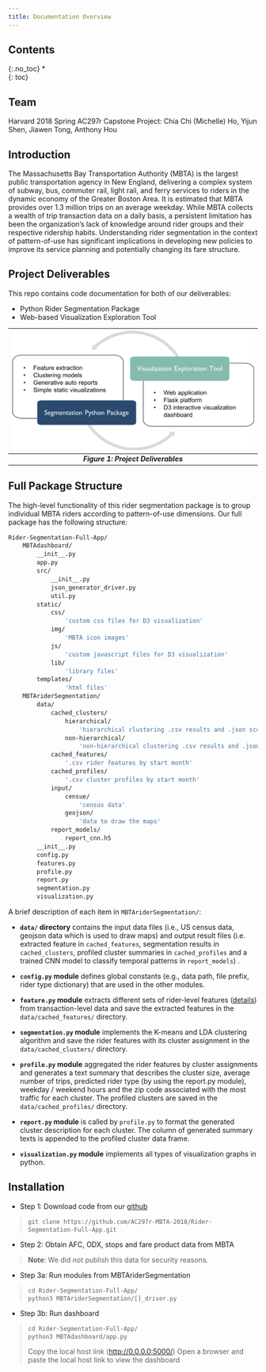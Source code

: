 ```yaml
---
title: Documentation Overview
---
```


## Contents
{:.no_toc}
*  
{: toc}

## Team
Harvard 2018 Spring AC297r Capstone Project: Chia Chi (Michelle) Ho, Yijun Shen, Jiawen Tong, Anthony Hou

## Introduction

The Massachusetts Bay Transportation Authority (MBTA) is the largest public transportation agency in New England, delivering a complex system of subway, bus, commuter rail, light rail, and ferry services to riders in the dynamic economy of the Greater Boston Area. It is estimated that MBTA provides over 1.3 million trips on an average weekday. While MBTA collects a wealth of trip transaction data on a daily basis, a persistent limitation has been the organization’s lack of knowledge around rider groups and their respective ridership habits. Understanding rider segmentation in the context of pattern-of-use has significant implications in developing new policies to improve its service planning and potentially changing its fare structure.


## Project Deliverables
This repo contains code documentation for both of our deliverables:
- Python Rider Segmentation Package
- Web-based Visualization Exploration Tool

| <img src="img/project_deliverables.png" width="1000">|
|:--:|
| ***Figure 1: Project Deliverables*** |

## Full Package Structure

The high-level functionality of this rider segmentation package is to group individual MBTA riders according to pattern-of-use dimensions. Our full package has the following structure:

```sh
Rider-Segmentation-Full-App/
    MBTAdashboard/
        __init__.py
        app.py
        src/
            __init__.py
            json_generator_driver.py
            util.py
        static/
            css/
                'custom css files for D3 visualization'
            img/
                'MBTA icon images'
            js/
                'custom javascript files for D3 visualization'
            lib/
                'library files'
        templates/
                'html files'
    MBTAriderSegmentation/
        data/
            cached_clusters/
                hierarchical/
                    'hierarchical clustering .csv results and .json scores'
                non-hierarchical/
                    'non-hierarchical clustering .csv results and .json scores'
            cached_features/
                '.csv rider features by start month'
            cached_profiles/
                '.csv cluster profiles by start month'
            input/
                censue/
                    'census data'
                geojson/
                    'data to draw the maps'
            report_models/
                report_cnn.h5
        __init__.py
        config.py
        features.py
        profile.py
        report.py
        segmentation.py
        visualization.py
```

A brief description of each item in ```MBTAriderSegmentation/```:

- **`data/` directory** contains the input data files (i.e., US census data, geojson data which is used to draw maps) and output result files (i.e. extracted feature in `cached_features`, segmentation results in `cached_clusters`, profiled cluster summaries in `cached_profiles` and a trained CNN model to classify temporal patterns in `report_models`) .

- **`config.py` module** defines global constants (e.g., data path, file prefix, rider type dictionary) that are used in the other modules.

- **`feature.py` module** extracts different sets of rider-level features ([details](https://ac297r-mbta-2018.github.io/Final-Report/feature.html)) from transaction-level data and save the extracted features in the `data/cached_features/` directory.

- **`segmentation.py` module** implements the K-means and LDA clustering algorithm and save the rider features with its cluster assignment in the `data/cached_clusters/` directory.

- **`profile.py` module** aggregated the rider features by cluster assignments and generates a text summary that describes the cluster size, average number of trips, predicted rider type (by using the report.py module), weekday / weekend hours and the zip code associated with the most traffic for each cluster. The profiled clusters are saved in the `data/cached_profiles/` directory.

- **`report.py` module** is called by `profile.py` to format the generated cluster description for each cluster. The column of generated summary texts is appended to the profiled cluster data frame.

- **`visualization.py` module** implements all types of visualization graphs in python.

## Installation

- Step 1: Download code from our [github](https://github.com/AC297r-MBTA-2018/Rider-Segmentation-Full-App)
> ```
> git clone https://github.com/AC297r-MBTA-2018/Rider-Segmentation-Full-App.git
> ```

- Step 2: Obtain AFC, ODX, stops and fare product data from MBTA
> **Note**: We did not publish this data for security reasons.

- Step 3a: Run modules from MBTAriderSegmentation
> ```
> cd Rider-Segmentation-Full-App/
> python3 MBTAriderSegmentation/[]_driver.py
> ```

- Step 3b: Run dashboard
> ```
> cd Rider-Segmentation-Full-App/
> python3 MBTAdashboard/app.py
> ```
> Copy the local host link (http://0.0.0.0:5000/)
> Open a browser and paste the local host link to view the dashboard
